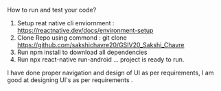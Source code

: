 How to run and test your code?
 
 1. Setup reat native cli enviornment : https://reactnative.dev/docs/environment-setup
 2. Clone Repo using commond : git clone https://github.com/sakshichavre20/GSIV20_Sakshi_Chavre
 3. Run npm install to download all dependencies
 4. Run npx react-native run-android 
 ... project is ready to run.
 
 I have done proper navigation and design of UI as per requirements, I am good at designing UI's as per requirements .

 
